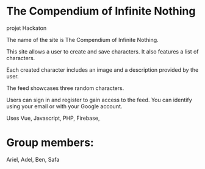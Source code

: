 # The Compendium of Infinite Nothing
projet Hackaton

The name of the site is The Compendium of Infinite Nothing.

This site allows a user to create and save characters. It also features a list of characters.

Each created character includes an image and a description provided by the user.

The feed showcases three random characters.

Users can sign in and register to gain access to the feed. You can identify using your email or with your Google account.

Uses Vue, Javascript, PHP, Firebase, 

# Group members:
Ariel,
Adel,
Ben,
Safa
